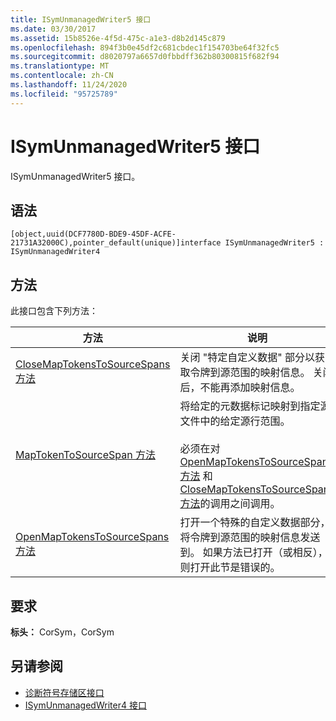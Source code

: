 ```yaml
---
title: ISymUnmanagedWriter5 接口
ms.date: 03/30/2017
ms.assetid: 15b8526e-4f5d-475c-a1e3-d8b2d145c879
ms.openlocfilehash: 894f3b0e45df2c681cbdec1f154703be64f32fc5
ms.sourcegitcommit: d8020797a6657d0fbbdff362b80300815f682f94
ms.translationtype: MT
ms.contentlocale: zh-CN
ms.lasthandoff: 11/24/2020
ms.locfileid: "95725789"
---
```

# <a name="isymunmanagedwriter5-interface"></a>ISymUnmanagedWriter5 接口

ISymUnmanagedWriter5 接口。  
  
## <a name="syntax"></a>语法  
  
```idl  
[object,uuid(DCF7780D-BDE9-45DF-ACFE-21731A32000C),pointer_default(unique)]interface ISymUnmanagedWriter5 : ISymUnmanagedWriter4  
```  
  
## <a name="methods"></a>方法  

 此接口包含下列方法：  
  
|方法|说明|  
|------------|-----------------|  
|[CloseMapTokensToSourceSpans 方法](isymunmanagedwriter5-closemaptokenstosourcespans-method.md)|关闭 "特定自定义数据" 部分以获取令牌到源范围的映射信息。 关闭后，不能再添加映射信息。|  
|[MapTokenToSourceSpan 方法](isymunmanagedwriter5-maptokentosourcespan-method.md)|将给定的元数据标记映射到指定源文件中的给定源行范围。<br /><br /> 必须在对 [OpenMapTokensToSourceSpans 方法](isymunmanagedwriter5-openmaptokenstosourcespans-method.md) 和 [CloseMapTokensToSourceSpans 方法](isymunmanagedwriter5-closemaptokenstosourcespans-method.md)的调用之间调用。|  
|[OpenMapTokensToSourceSpans 方法](isymunmanagedwriter5-openmaptokenstosourcespans-method.md)|打开一个特殊的自定义数据部分，将令牌到源范围的映射信息发送到。 如果方法已打开（或相反），则打开此节是错误的。|  
  
## <a name="requirements"></a>要求  

 **标头：** CorSym，CorSym  
  
## <a name="see-also"></a>另请参阅

- [诊断符号存储区接口](diagnostics-symbol-store-interfaces.md)
- [ISymUnmanagedWriter4 接口](isymunmanagedwriter4-interface.md)
